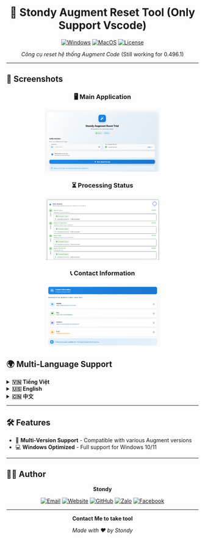 <div align="center">

# 🔧 Stondy Augment Reset Tool (Only Support Vscode)

[![Windows](https://img.shields.io/badge/Windows-0078D6?style=for-the-badge&logo=windows&logoColor=white)](https://www.microsoft.com/windows)
[![MacOS](https://img.shields.io/badge/MacOS-0078D6?style=for-the-badge&logo=macos&logoColor=white)](https://www.apple.com/macos/macos-sequoia/)
[![License](https://img.shields.io/badge/License-MIT-green?style=for-the-badge)](LICENSE)

*Công cụ reset hệ thống Augment Code*
(Still working for 0.496.1)

</div>

---

## 📸 Screenshots

<div align="center">

### 🖥️ Main Application
<img src="app.png" alt="Main Application Interface" width="300"/>

### ⏳ Processing Status
<img src="progressing.png" alt="Processing Progress" width="300"/>

### 📞 Contact Information
<img src="contact.png" alt="Contact Details" width="300"/>

</div>







## 🌍 Multi-Language Support

<details>
<summary><b>🇻🇳 Tiếng Việt</b></summary>

### 🚀 Cách sử dụng

| Bước | Thao tác | Mô tả |
|:----:|----------|-------|
| 1️⃣ | **Mở ứng dụng** | Chờ khởi tạo và kiểm tra bảo mật |
| 2️⃣ | **Nhập Active Key** | Điền key hợp lệ từ hệ thống |
| 3️⃣ | **Chọn phiên bản** | Tùy chọn phiên bản Augment |
| 4️⃣ | **Start Reset** | Bắt đầu quá trình reset |
| 5️⃣ | **Hoàn thành** | Thành công hoặc thực hiện lại |

### ⚠️ Lưu ý quan trọng
- 🔒 **Đóng VSCode** trước khi reset
- 🌐 **Kết nối internet** ổn định
- ⏳ **Không tắt ứng dụng** khi đang chạy

</details>

<details>
<summary><b>🇺🇸 English</b></summary>

### 🚀 How to Use

| Step | Action | Description |
|:----:|--------|-------------|
| 1️⃣ | **Open App** | Wait for initialization & security check |
| 2️⃣ | **Enter Active Key** | Input valid key from system |
| 3️⃣ | **Select Version** | Choose Augment version (optional) |
| 4️⃣ | **Start Reset** | Begin reset process |
| 5️⃣ | **Complete** | Success or retry |

### ⚠️ Important Notes
- 🔒 **Close VSCode** before reset
- 🌐 **Stable internet** connection required
- ⏳ **Don't close app** during process

</details>

<details>
<summary><b>🇨🇳 中文</b></summary>

### 🚀 使用方法

| 步骤 | 操作 | 描述 |
|:----:|------|------|
| 1️⃣ | **打开应用** | 等待初始化和安全检查 |
| 2️⃣ | **输入激活密钥** | 输入系统提供的有效密钥 |
| 3️⃣ | **选择版本** | 选择Augment版本（可选） |
| 4️⃣ | **开始重置** | 开始重置过程 |
| 5️⃣ | **完成** | 成功或重试 |

### ⚠️ 重要提示
- 🔒 **关闭VSCode** 在重置之前
- 🌐 **稳定的网络** 连接必需
- ⏳ **不要关闭应用** 在处理过程中

</details>

---

## 🛠️ Features

- 🔄 **Multi-Version Support** - Compatible with various Augment versions
- 💻 **Windows Optimized** - Full support for Windows 10/11

---

## 👨‍💻 Author

<div align="center">

**Stondy**

[![Email](https://img.shields.io/badge/Email-stondy0103%40gmail.com-red?style=for-the-badge&logo=gmail&logoColor=white)](mailto:stondy0103@gmail.com)
[![Website](https://img.shields.io/badge/Website-stondy.store-blue?style=for-the-badge&logo=google-chrome&logoColor=white)](https://stondy.store/augment?ref=github)
[![GitHub](https://img.shields.io/badge/GitHub-stondy0103-black?style=for-the-badge&logo=github&logoColor=white)](https://github.com/stondy0103)
[![Zalo](https://img.shields.io/badge/Zalo-0969894840-0068FF?style=for-the-badge&logo=zalo&logoColor=white)](https://zalo.me/0969894840)
[![Facebook](https://img.shields.io/badge/Facebook-stondystore-1877F2?style=for-the-badge&logo=facebook&logoColor=white)](https://www.facebook.com/stondystore)

</div>

---

<div align="center">

**Contact Me to take tool**

*Made with ❤️ by Stondy*

</div>
